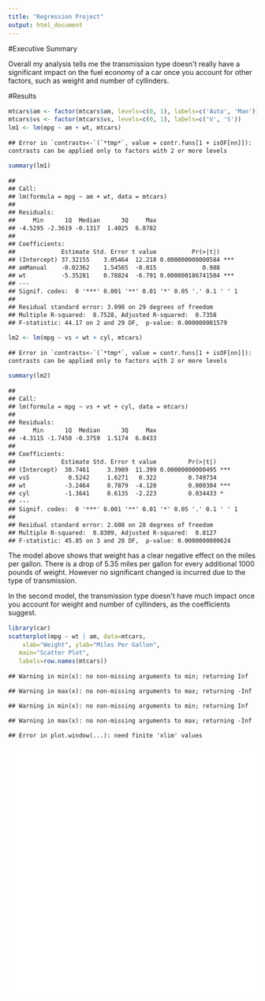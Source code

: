 ```yaml
---
title: "Regression Project"
output: html_document
---
```


#Executive Summary

Overall my analysis tells me the transmission type doesn't really have a significant impact on the fuel economy of a car once you account for other factors, such as weight and number of cyllinders.







#Results


```r
mtcars$am <- factor(mtcars$am, levels=c(0, 1), labels=c('Auto', 'Man'))
mtcars$vs <- factor(mtcars$vs, levels=c(0, 1), labels=c('V', 'S'))
lm1 <- lm(mpg ~ am + wt, mtcars)
```

```
## Error in `contrasts<-`(`*tmp*`, value = contr.funs[1 + isOF[nn]]): contrasts can be applied only to factors with 2 or more levels
```

```r
summary(lm1)
```

```
## 
## Call:
## lm(formula = mpg ~ am + wt, data = mtcars)
## 
## Residuals:
##     Min      1Q  Median      3Q     Max 
## -4.5295 -2.3619 -0.1317  1.4025  6.8782 
## 
## Coefficients:
##             Estimate Std. Error t value          Pr(>|t|)    
## (Intercept) 37.32155    3.05464  12.218 0.000000000000584 ***
## amManual    -0.02362    1.54565  -0.015             0.988    
## wt          -5.35281    0.78824  -6.791 0.000000186741504 ***
## ---
## Signif. codes:  0 '***' 0.001 '**' 0.01 '*' 0.05 '.' 0.1 ' ' 1
## 
## Residual standard error: 3.098 on 29 degrees of freedom
## Multiple R-squared:  0.7528,	Adjusted R-squared:  0.7358 
## F-statistic: 44.17 on 2 and 29 DF,  p-value: 0.000000001579
```

```r
lm2 <- lm(mpg ~ vs + wt + cyl, mtcars)
```

```
## Error in `contrasts<-`(`*tmp*`, value = contr.funs[1 + isOF[nn]]): contrasts can be applied only to factors with 2 or more levels
```

```r
summary(lm2)
```

```
## 
## Call:
## lm(formula = mpg ~ vs + wt + cyl, data = mtcars)
## 
## Residuals:
##     Min      1Q  Median      3Q     Max 
## -4.3115 -1.7450 -0.3759  1.5174  6.0433 
## 
## Coefficients:
##             Estimate Std. Error t value         Pr(>|t|)    
## (Intercept)  38.7461     3.3989  11.399 0.00000000000495 ***
## vsS           0.5242     1.6271   0.322         0.749734    
## wt           -3.2464     0.7879  -4.120         0.000304 ***
## cyl          -1.3641     0.6135  -2.223         0.034433 *  
## ---
## Signif. codes:  0 '***' 0.001 '**' 0.01 '*' 0.05 '.' 0.1 ' ' 1
## 
## Residual standard error: 2.608 on 28 degrees of freedom
## Multiple R-squared:  0.8309,	Adjusted R-squared:  0.8127 
## F-statistic: 45.85 on 3 and 28 DF,  p-value: 0.0000000000624
```

The model above shows that weight has a clear negative effect on the miles per gallon. There is a drop of 5.35 miles per gallon for every additional 1000 pounds of weight. However no significant changed is incurred due to the type of transmission.

In the second model, the transmission type doesn't have much impact once you account for weight and number of cyllinders, as the coefficients suggest.


```r
library(car)
scatterplot(mpg ~ wt | am, data=mtcars, 
  	xlab="Weight", ylab="Miles Per Gallon", 
   main="Scatter Plot", 
   labels=row.names(mtcars))
```

```
## Warning in min(x): no non-missing arguments to min; returning Inf
```

```
## Warning in max(x): no non-missing arguments to max; returning -Inf
```

```
## Warning in min(x): no non-missing arguments to min; returning Inf
```

```
## Warning in max(x): no non-missing arguments to max; returning -Inf
```

```
## Error in plot.window(...): need finite 'xlim' values
```

![plot of chunk unnamed-chunk-2](figure/unnamed-chunk-2-1.png) 

